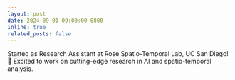 ```yaml
---
layout: post
date: 2024-09-01 09:00:00-0800
inline: true
related_posts: false
---
```


Started as Research Assistant at Rose Spatio-Temporal Lab, UC San Diego! 🔬 Excited to work on cutting-edge research in AI and spatio-temporal analysis.
